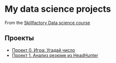 # My data science projects
From the [Skillfactory Data science course](https://skillfactory.ru/data-scientist)

## Проекты

* [Проект 0. Игра: Угадай число](https://github.com/ph06/sf_data_science/tree/main/game_project)
* [Проект 1. Анализ резюме из HeadHunter](https://github.com/ph06/sf_data_science/tree/main/project_1)